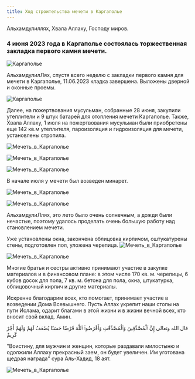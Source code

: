 ```yaml
---
title: Ход строительства мечети в Каргаполье
---
```


Альхамдулиллях, Хвала Аллаху, Господу миров.

### 4 июня 2023 года в Каргаполье состоялась торжественная закладка первого камня мечети.

![Каргаполье](./index/04.06.2023.jpg)

АльхамдулилЛях, спустя всего неделю с закладки первого камня для мечети в Каргаполье, 11.06.2023 кладка завершена. 
Выложены дверной и оконные проемы.

![Каргаполье](./index/10.061.jpg)

Далее, на пожертвования мусульман, собранные 28 июня, закупили утеплители и 9 штук батарей для отопления мечети Каргаполье.
Также, Хвала Аллаху, 1 июля на пожертвования мусульман были приобретены еще 142 кв.м утеплителя, пароизоляция и 
гидроизоляция для мечети, установлены стропила.

![Мечеть_в_Каргаполье](./index/Каргаполье4.jpg)

![Мечеть_в_Каргаполье](./index/Каргаполье3.jpg)

![Мечеть_в_Каргаполье](./index/Каргаполье2.jpg)

В начале июля у мечети был возведен минарет.

![Мечеть_в_Каргаполье](./index/Каргаполье6.jpg)

![Мечеть_в_Каргаполье](./index/Каргаполье7.jpg)

АльхамдулиЛлях, это лето было очень солнечным, а дожди были нечастые, поэтому удалось проделать очень большую работу 
над становлением мечети.

Уже установлены окна, закончена облицовка кирпичом, оштукатурены стены, подготовлен пол, уложена черепица.
![Мечеть_в_Каргаполье](./index/Пол.jpg)

![Мечеть_в_Каргаполье](./index/Облицовка.jpg)

Многие братья и сестры активно принимают участие в закупке материалов и в финансовом плане: в этом числе 170 кв. м. черепицы, 
6 кубов досок для пола, 7 кв. м. бетона для пола, окна, штукатурка, облицовочный кирпич и другие материалы.

Искренне благодарим всех, кто помогает, принимает участие в возведении Дома Всевышнего.
Пусть Аллах укрепит наши стопы на пути Ислама, одарит благами в этой жизни и в жизни вечной всех, кто вносит свой вклад. Амин.


قال الله وتعالى
إِنَّ ٱلْمُصَّدِّقِينَ وَٱلْمُصَّدِّقَٰتِ وَأَقْرَضُوا۟ ٱللَّهَ قَرْضًا حَسَنًا يُضَٰعَفُ لَهُمْ وَلَهُمْ أَجْرٌ كَرِيمٌ

"Воистину, для мужчин и женщин, которые раздавали милостыню и одолжили Аллаху прекрасный заем, он будет увеличен. 
Им уготована щедрая награда" сура Аль-Хадид, 18 аят.

![Мечеть_в_Каргаполье](./index/Каргаполье8.jpg)

